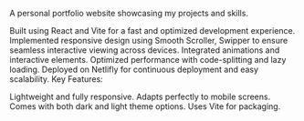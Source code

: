 A personal portfolio website showcasing my projects and skills.

Built using React and Vite for a fast and optimized development experience.
Implemented responsive design using Smooth Scroller, Swipper to ensure seamless interactive viewing across devices.
Integrated animations and interactive elements.
Optimized performance with code-splitting and lazy loading.
Deployed on Netlifly for continuous deployment and easy scalability.
Key Features:

Lightweight and fully responsive.
Adapts perfectly to mobile screens.
Comes with both dark and light theme options.
Uses Vite for packaging.